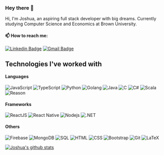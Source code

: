 ### Hey there 👋

Hi, I'm Joshua, an aspiring full stack developer with big dreams. Currently studying Computer Science and Economics at Brown University.

#### 📫 How to reach me:
[![Linkedin Badge](https://img.shields.io/badge/-Joshua-blue?style=flat-square&logo=Linkedin&logoColor=white&link=https://www.linkedin.com/in/joshuatan313/)](https://www.linkedin.com/in/tjoshua/)
[![Gmail Badge](https://img.shields.io/badge/-joshua__tan@brown.edu-c14438?style=flat-square&logo=Gmail&logoColor=white&link=mailto:joshua_tan@brown.edu)](mailto:joshua_tan@brown.edu)

## Technologies I've worked with
#### Languages
![JavaScript](https://img.shields.io/badge/-JavaScript-black?style=flat-square&logo=javascript)
![TypeScript](https://img.shields.io/badge/-TypeScript-black?style=flat-square&logo=typescript)
![Python](https://img.shields.io/badge/-Python-black?style=flat-square&logo=Python)
![Golang](https://img.shields.io/badge/-Golang-black?style=flat-square&logo=golang)
![Java](https://img.shields.io/badge/-Java-black?style=flat-square&logo=java)
![C](https://img.shields.io/badge/-C-black?style=flat-square&logo=C)
![C#](https://img.shields.io/badge/-C%23-black?style=flat-square&logo=c-sharp)
![Scala](https://img.shields.io/badge/-Scala-black?style=flat-square&logo=Scala)
![Reason](https://img.shields.io/badge/-Reason-black?style=flat-square&logo=Reason)

#### Frameworks
![ReactJS](https://img.shields.io/badge/-ReactJS-black?style=flat-square&logo=react)
![React Native](https://img.shields.io/badge/-React%20Native-black?style=flat-square&logo=react)
![Nodejs](https://img.shields.io/badge/-Nodejs-black?style=flat-square&logo=Node.js)
![.NET](https://img.shields.io/badge/-.NET-black?style=flat-square&logo=.NET)

#### Others
![Firebase](https://img.shields.io/badge/-Firebase-black?style=flat-square&logo=Firebase)
![MongoDB](https://img.shields.io/badge/-MongoDB-black?style=flat-square&logo=MongoDB)
![SQL](https://img.shields.io/badge/-SQL-black?style=flat-square&logo=SQL)
![HTML](https://img.shields.io/badge/-HTML-E34F26?style=flat-square&logo=html5&logoColor=white)
![CSS](https://img.shields.io/badge/-CSS-1572B6?style=flat-square&logo=css3)
![Bootstrap](https://img.shields.io/badge/-Bootstrap-563D7C?style=flat-square&logo=bootstrap)
![Git](https://img.shields.io/badge/-Git-black?style=flat-square&logo=git)
![LaTeX](https://img.shields.io/badge/-LaTeX-black?style=flat-square&logo=LaTeX)

[![Joshua's github stats](https://github-readme-stats.vercel.app/api?username=tanjoshua)](https://github.com/anuraghazra/github-readme-stats)

<!--
**tanjoshua/tanjoshua** is a ✨ _special_ ✨ repository because its `README.md` (this file) appears on your GitHub profile.

Here are some ideas to get you started:

- 🔭 I’m currently working on ...
- 🌱 I’m currently learning ...
- 👯 I’m looking to collaborate on ...
- 🤔 I’m looking for help with ...
- 💬 Ask me about ...
- 📫 How to reach me: ...
- 😄 Pronouns: ...
- ⚡ Fun fact: ...
-->

